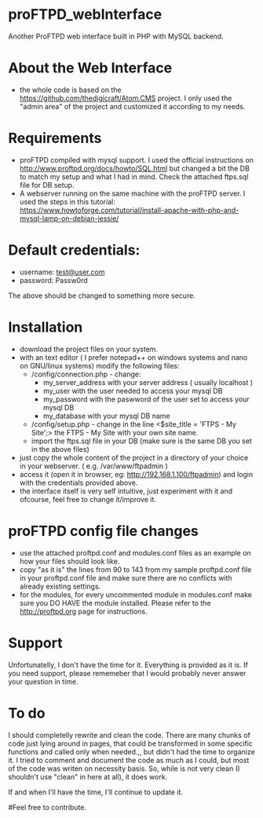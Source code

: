 # proFTPD_webInterface
Another ProFTPD web interface built in PHP with MySQL backend.

# About the Web Interface
- the whole code is based on the https://github.com/thedigicraft/Atom.CMS project. I only used the "admin area" of the project and customized it according to my needs.

# Requirements
- proFTPD compiled with mysql support. I used the official instructions on http://www.proftpd.org/docs/howto/SQL.html but changed a bit the DB to match my setup and what I had in mind. Check the attached ftps.sql file for DB setup.
- A webserver running on the same machine with the proFTPD server. I used the steps in this tutorial: https://www.howtoforge.com/tutorial/install-apache-with-php-and-mysql-lamp-on-debian-jessie/ 

# Default credentials:
- username: test@user.com
- password: Passw0rd

The above should be changed to something more secure.

# Installation
- download the project files on your system.
- with an text editor ( I prefer notepad++ on windows systems and nano on GNU/linux systems) modify the following files:
  - /config/connection.php - change:
    - my_server_address with your server address ( usually localhost )
    - my_user with the user needed to access your mysql DB
    - my_password with the paswword of the user set to access your mysql DB
    - my_database with your mysql DB name
  - /config/setup.php - change in the line <$site_title = 'FTPS - My Site';> the FTPS - My Site with your own site name.
  - import the ftps.sql file in your DB (make sure is the same DB you set in the above files)
- just copy the whole content of the project in a directory of your choice in your webserver. ( e.g. /var/www/ftpadmin ) 
- access it (open it in browser, eg: http://192.168.1.100/ftpadmin) and login with the credentials provided above.
- the interface itself is very self intuitive, just experiment with it and ofcourse, feel free to change it/improve it.

# proFTPD config file changes
- use the attached proftpd.conf and modules.conf files as an example on how your files should look like. 
- copy "as it is" the lines from 90 to 143 from my sample proftpd.conf file in your proftpd.conf file and make sure there are no conflicts with already existing settings.
- for the modules, for every uncommented module in modules.conf make sure you DO HAVE the module installed. Please refer to the http://proftpd.org page for instructions.

# Support
Unfortunatelly, I don't have the time for it. Everything is provided as it is. If you need support, please rememeber that I would probably never answer your question in time. 

# To do
I should completelly rewrite and clean the code. There are many chunks of code just lying around in pages, that could be transformed in some specific functions and called only when needed.,, but didn't had the time to organize it. I tried to comment and document the code as much as I could, but most of the code was writen on necessity basis.
So, while is not very clean (I shouldn't use "clean" in here at all), it does work.

If and when I'll have the time, I'll continue to update it.

#Feel free to contribute.



